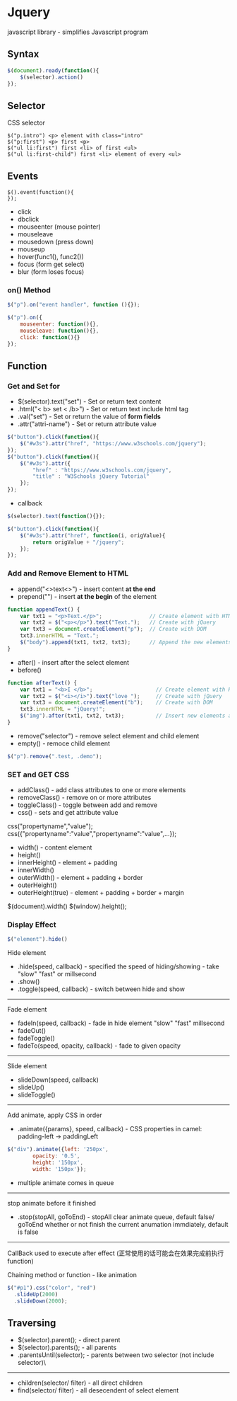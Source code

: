 # Jquery #

javascript library - simplifies Javascript program

## Syntax ##

```javascript
$(document).ready(function(){
    $(selector).action()
});
```

## Selector ##

CSS selector

    $("p.intro") <p> element with class="intro"
    $("p:first") <p> first <p>
    $("ul li:first") first <li> of first <ul>
    $("ul li:first-child") first <li> element of every <ul>

## Events ##

    $().event(function(){
    });

* click
* dbclick
* mouseenter (mouse pointer)
* mouseleave
* mousedown (press down)
* mouseup
* hover(func1(), func2())
* focus (form get select)
* blur  (form loses focus)

### on() Method ###

```javascript
$("p").on("event handler", function (){});

$("p").on({
    mouseenter: function(){},
    mouseleave: function(){},
    click: function(){}
});
```

## Function ##

### Get and Set for ###

* $(selector).text("set") - Set or return text content
* .html("< b> set < /b>") - Set or return text include html tag
* .val("set") - Set or return the value of **form fields**
* .attr("attri-name") - Set or return attribute value

```Javascript
$("button").click(function(){
    $("#w3s").attr("href", "https://www.w3schools.com/jquery");
});
$("button").click(function(){
    $("#w3s").attr({
        "href" : "https://www.w3schools.com/jquery",
        "title" : "W3Schools jQuery Tutorial"
    });
});
```

* callback

```javascript
$(selector).text(function(){});

$("button").click(function(){
    $("#w3s").attr("href", function(i, origValue){
        return origValue + "/jquery"; 
    });
});
```

### Add and Remove Element to HTML ###

* append("<>text<>") - insert content **at the end**
* prepend("") - insert **at the begin** of the element

```javascript
function appendText() {
    var txt1 = "<p>Text.</p>";               // Create element with HTML
    var txt2 = $("<p></p>").text("Text.");   // Create with jQuery
    var txt3 = document.createElement("p");  // Create with DOM
    txt3.innerHTML = "Text.";
    $("body").append(txt1, txt2, txt3);      // Append the new elements
}
```

* after() - insert after the select element
* before()

```javascript
function afterText() {
    var txt1 = "<b>I </b>";                    // Create element with HTML  
    var txt2 = $("<i></i>").text("love ");     // Create with jQuery
    var txt3 = document.createElement("b");    // Create with DOM
    txt3.innerHTML = "jQuery!";
    $("img").after(txt1, txt2, txt3);          // Insert new elements after <img>
}
```

* remove("selector") - remove select element and child element
* empty() - remoce child element

```javascript
$("p").remove(".test, .demo");
```

### SET and GET CSS ###

* addClass() - add class attributes to one or more elements
* removeClass() - remove on or more attributes
* toggleClass() - toggle between add and remove
* css() - sets and get attribute value

css("propertyname","value");
css({"propertyname":"value","propertyname":"value",...});

* width() - content element
* height()
* innerHeight() - element + padding
* innerWidth()
* outerWidth() - element + padding + border
* outerHeight()
* outerHeight(true) - element + padding + border + margin

$(document).width()
$(window).height();

### Display Effect ###

```javascript
$("element").hide()
```

Hide element

* .hide(speed, callback) - specified the speed of hiding/showing - take "slow" "fast" or millsecond
* .show()
* .toggle(speed, callback) -  switch between hide and show

--------
Fade element

* fadeIn(speed, callback) - fade in hide element "slow" "fast" millsecond
* fadeOut()
* fadeToggle()
* fadeTo(speed, opacity, callback) - fade to given opacity

--------
Slide element

* slideDown(speed, callback)
* slideUp()
* slideToggle()

--------
Add animate, apply CSS in order

* .animate({params}, speed, callback) - CSS properties in camel: padding-left -> paddingLeft

```javascript
$("div").animate({left: '250px',
        opacity: '0.5',
        height: '150px',
        width: '150px'});
```

* multiple animate comes in queue

--------
stop animate before it finished

* .stop(stopAll, goToEnd) - stopAll clear animate queue, default false/ goToEnd whether or not finish the current anumation immdiately, default is false

--------
CallBack used to execute after effect (正常使用的话可能会在效果完成前执行function)

Chaining method or function - like animation

```javascript
$("#p1").css("color", "red")
  .slideUp(2000)
  .slideDown(2000);
```

## Traversing ##

* $(selector).parent(); - direct parent
* $(selector).parents(); - all parents
* .parentsUntil(selector); - parents between two selector (not include selector)\

--------

* children(selector/ filter) - all direct children
* find(selector/ filter) - all desecendent of select element